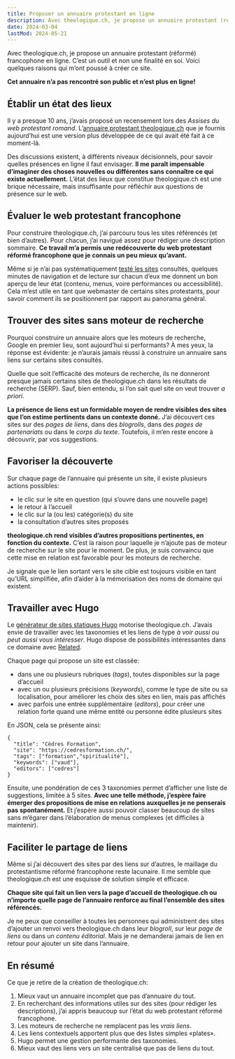 ```yaml
---
title: Proposer un annuaire protestant en ligne
description: Avec theologique.ch, je propose un annuaire protestant (réformé) francophone en ligne. Voici quelques raisons qui m’ont poussé à créer ce site.
date: 2024-03-04
lastMod: 2024-05-21
---
```


Avec theologique.ch, je propose un annuaire protestant (réformé) francophone en ligne. C’est un outil et non une finalité en soi. Voici quelques raisons qui m’ont poussé à créer ce site.

**Cet annuaire n’a pas rencontré son public et n’est plus en ligne!**

## Établir un état des lieux

Il y a presque 10 ans, j’avais proposé un recensement lors des *Assises du web protestant romand*. L’[annuaire protestant theologique.ch](https://theologique.ch/) que je fournis aujourd’hui est une version plus développée de ce qui avait été fait à ce moment-là.

Des discussions existent, à différents niveaux décisionnels, pour savoir quelles présences en ligne il faut envisager. **Il me paraît impensable d’imaginer des choses nouvelles ou différentes sans connaître ce qui existe actuellement.** L’état des lieux que constitue theologique.ch est une brique nécessaire, mais insuffisante pour réfléchir aux questions de présence sur le web.

## Évaluer le web protestant francophone

Pour construire theologique.ch, j’ai parcouru tous les sites référencés (et bien d’autres). Pour chacun, j’ai navigué assez pour rédiger une description sommaire. **Ce travail m’a permis une redécouverte du web protestant réformé francophone que je connais un peu mieux qu’avant.**

Même si je n’ai pas systématiquement [testé les sites](/blog/tester-site/) consultés, quelques minutes de navigation et de lecture sur chacun d’eux me donnent un bon aperçu de leur état (contenu, menus, voire performances ou accessibilité). Cela m’est utile en tant que webmaster de certains sites protestants, pour savoir comment ils se positionnent par rapport au panorama général.

## Trouver des sites sans moteur de recherche

Pourquoi construire un annuaire alors que les moteurs de recherche, Google en premier lieu, sont aujourd’hui si performants? À mes yeux, la réponse est évidente: je n’aurais jamais réussi à construire un annuaire sans liens sur certains sites consultés.

Quelle que soit l’efficacité des moteurs de recherche, ils ne donneront presque jamais certains sites de theologique.ch dans les résultats de recherche (SERP). Sauf, bien entendu, si l’on sait quel site on veut trouver *a priori*.

**La présence de liens est un formidable moyen de rendre visibles des sites que l’on estime pertinents dans un contexte donné.** J’ai découvert ces sites sur des *pages de liens*, dans des *blogrolls*, dans des *pages de partenariats* ou dans le *corps du texte*. Toutefois, il m’en reste encore à découvrir, par vos suggestions.

## Favoriser la découverte

Sur chaque page de l’annuaire qui présente un site, il existe plusieurs actions possibles:

- le clic sur le site en question (qui s’ouvre dans une nouvelle page)
- le retour à l’accueil
- le clic sur la (ou les) catégorie(s) du site
- la consultation d’autres sites proposés

**theologique.ch rend visibles d’autres propositions pertinentes, en fonction du contexte.** C’est la raison pour laquelle je n’ajoute pas de moteur de recherche sur le site pour le moment. De plus, je suis convaincu que cette mise en relation est favorable pour les moteurs de recherche.

Je signale que le lien sortant vers le site cible est toujours visible en tant qu’URL simplifiée, afin d’aider à la mémorisation des noms de domaine qui existent.

## Travailler avec Hugo

Le [générateur de sites statiques Hugo](https://gohugo.io/) motorise theologique.ch. J’avais envie de travailler avec les taxonomies et les liens de type *à voir aussi* ou *peut aussi vous intéresser*. Hugo dispose de possibilités intéressantes dans ce domaine avec [Related](https://gohugo.io/methods/pages/related/).

Chaque page qui propose un site est classée:

- dans une ou plusieurs rubriques (*tags*), toutes disponibles sur la page d’accueil
- avec un ou plusieurs précisions (*keywords*), comme le type de site ou sa localisation, pour améliorer les choix des sites en lien, mais pas affichés
- avec parfois une entrée supplémentaire (*editors*), pour créer une relation forte quand une même entité ou personne édite plusieurs sites

En JSON, cela se présente ainsi:

```
{
  "title": "Cèdres Formation",
  "site": "https://cedresformation.ch/",
  "tags": ["formation","spiritualité"],
  "keywords": ["vaud"],
  "editors": ["cedres"]
}
```

Ensuite, une pondération de ces 3 taxonomies permet d’afficher une liste de suggestions, limitée à 5 sites. **Avec une telle méthode, j’espère faire émerger des propositions de mise en relations auxquelles je ne penserais pas spontanément.** Et j’espère aussi pouvoir classer beaucoup de sites sans m’égarer dans l’élaboration de menus complexes (et difficiles à maintenir).



## Faciliter le partage de liens

Même si j’ai découvert des sites par des liens sur d’autres, le maillage du protestantisme réformé francophone reste lacunaire. Il me semble que theologique.ch est une esquisse de solution simple et efficace.

**Chaque site qui fait un lien vers la page d’accueil de theologique.ch ou n’importe quelle page de l’annuaire renforce au final l’ensemble des sites référencés.**

Je ne peux que conseiller à toutes les personnes qui administrent des sites d’ajouter un renvoi vers theologique.ch dans leur *blogroll*, sur leur *page de liens* ou dans un *contenu éditorial*. Mais je ne demanderai jamais de lien en retour pour ajouter un site dans l’annuaire.

## En résumé

Ce que je retire de la création de theologique.ch:

1. Mieux vaut un annuaire incomplet que pas d’annuaire du tout.
1. En recherchant des informations utiles sur des sites (pour rédiger les descriptions), j’ai appris beaucoup sur l’état du web protestant réformé francophone.
1. Les moteurs de recherche ne remplacent pas les *vrais liens*.
1. Les liens contextuels apportent plus que des listes simples «plates».
1. Hugo permet une gestion performante des taxonomies.
1. Mieux vaut des liens vers un site centralisé que pas de liens du tout.
